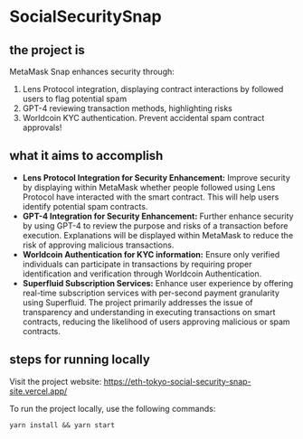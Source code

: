 # SocialSecuritySnap

## the project is

MetaMask Snap enhances security through:

1. Lens Protocol integration, displaying contract interactions by followed users to flag potential spam
2. GPT-4 reviewing transaction methods, highlighting risks
3. Worldcoin KYC authentication. Prevent accidental spam contract approvals!

## what it aims to accomplish

- **Lens Protocol Integration for Security Enhancement:**
  Improve security by displaying within MetaMask whether people followed using Lens Protocol have interacted with the smart contract. This will help users identify potential spam contracts.
- **GPT-4 Integration for Security Enhancement:**
  Further enhance security by using GPT-4 to review the purpose and risks of a transaction before execution. Explanations will be displayed within MetaMask to reduce the risk of approving malicious transactions.
- **Worldcoin Authentication for KYC information:**
  Ensure only verified individuals can participate in transactions by requiring proper identification and verification through Worldcoin Authentication.
- **Superfluid Subscription Services:**
  Enhance user experience by offering real-time subscription services with per-second payment granularity using Superfluid.
  The project primarily addresses the issue of transparency and understanding in executing transactions on smart contracts, reducing the likelihood of users approving malicious or spam contracts.

## steps for running locally

Visit the project website:
https://eth-tokyo-social-security-snap-site.vercel.app/

To run the project locally, use the following commands:

```shell
yarn install && yarn start
```
